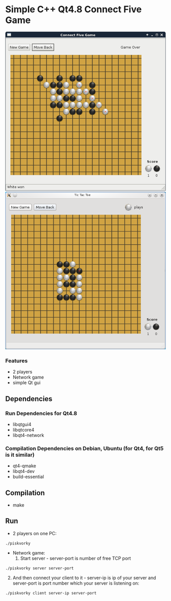 # Simple C++ Qt4.8 Connect Five Game

![Connect five](/images/connect-five.png) ![Connect five](/images/piskvorky.png)

### Features
* 2 players
* Network game
* simple Qt gui

## Dependencies

### Run Dependencies for Qt4.8
* libqtgui4
* libqtcore4
* libqt4-network

### Compilation Dependencies on Debian, Ubuntu (for Qt4, for Qt5 is it similar)
* qt4-qmake
* libqt4-dev
* build-essential

## Compilation
* make

## Run
* 2 players on one PC:
```
./piskvorky
```
* Network game:
   1. Start server - server-port is number of free TCP port
```
./piskvorky server server-port
```
   2. And then connect your client to it - server-ip is ip of your server and server-port is port number which your server is listening on:
```
./piskvorky client server-ip server-port 
```
